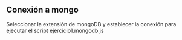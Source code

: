 ## Conexión a mongo
Seleccionar la extensión de mongoDB y establecer la conexión para ejecutar el script ejercicio1.mongodb.js

